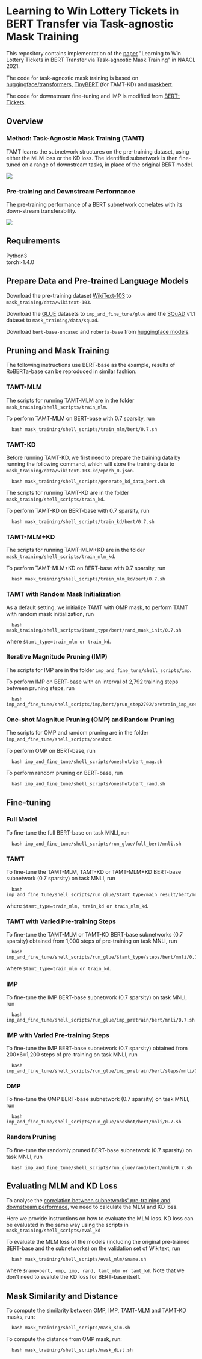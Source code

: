 # Learning to Win Lottery Tickets in BERT Transfer via Task-agnostic Mask Training

This repository contains implementation of the [paper](https://openreview.net/forum?id=BRelke4S5l9) "Learning to Win Lottery Tickets in BERT Transfer via Task-agnostic Mask Training" in NAACL 2021.

The code for task-agnostic mask training is based on [huggingface/transformers](https://github.com/huggingface/transformers), [TinyBERT](https://github.com/huawei-noah/Pretrained-Language-Model/tree/master/TinyBERT) (for TAMT-KD) and [maskbert](https://github.com/ptlmasking/maskbert).

The code for downstream fine-tuning and IMP is modified from [BERT-Tickets](https://github.com/VITA-Group/BERT-Tickets).


## Overview

### Method: Task-Agnostic Mask Training (TAMT)

TAMT learns the subnetwork structures on the pre-training dataset, using either the MLM loss or the KD loss. The identified subnetwork is then fine-tuned on a range of downstream tasks, in place of the original BERT model.

![](./figures/method.png)


### Pre-training and Downstream Performance

The pre-training performance of a BERT subnetwork correlates with its down-stream transferability.

![](./figures/loss_acc.png)



## Requirements

Python3 <br />
torch>1.4.0 <br />


## Prepare Data and Pre-trained Language Models
Download the pre-training dataset [WikiText-103](https://www.salesforce.com/products/einstein/ai-research/the-wikitext-dependency-language-modeling-dataset/) to `mask_training/data/wikitext-103`.

Download the [GLUE](https://gluebenchmark.com/) datasets to `imp_and_fine_tune/glue` and the [SQuAD](https://rajpurkar.github.io/SQuAD-explorer/) v1.1 dataset to `mask_training/data/squad`.

Download `bert-base-uncased` and `roberta-base` from [huggingface models](https://huggingface.co/models).

## Pruning and Mask Training

The following instructions use BERT-base as the example, results of RoBERTa-base can be reproduced in similar fashion.

### TAMT-MLM
The scripts for running TAMT-MLM are in the folder `mask_training/shell_scripts/train_mlm`. 

To perform TAMT-MLM on BERT-base with 0.7 sparsity, run
```
  bash mask_training/shell_scripts/train_mlm/bert/0.7.sh
```

### TAMT-KD
Before running TAMT-KD, we first need to prepare the training data by running the following command, which will store the training data to `mask_training/data/wikitext-103-kd/epoch_0.json`.
```
  bash mask_training/shell_scripts/generate_kd_data_bert.sh
```

The scripts for running TAMT-KD are in the folder `mask_training/shell_scripts/train_kd`. 

To perform TAMT-KD on BERT-base with 0.7 sparsity, run
```
  bash mask_training/shell_scripts/train_kd/bert/0.7.sh
```

### TAMT-MLM+KD
The scripts for running TAMT-MLM+KD are in the folder `mask_training/shell_scripts/train_mlm_kd`. 

To perform TAMT-MLM+KD on BERT-base with 0.7 sparsity, run
```
  bash mask_training/shell_scripts/train_mlm_kd/bert/0.7.sh
```

### TAMT with Random Mask Initialization
As a default setting, we initialize TAMT with OMP mask, to perform TAMT with random mask initialization, run
```
  bash mask_training/shell_scripts/$tamt_type/bert/rand_mask_init/0.7.sh
```
where `$tamt_type=train_mlm or train_kd`.

### Iterative Magnitude Pruning (IMP)
The scripts for IMP are in the folder `imp_and_fine_tune/shell_scripts/imp`. 

To perform IMP on BERT-base with an interval of 2,792 training steps between pruning steps, run
```
  bash imp_and_fine_tune/shell_scripts/imp/bert/prun_step2792/pretrain_imp_seed1.sh
```

### One-shot Magnitue Pruning (OMP) and Random Pruning
The scripts for OMP and random pruning are in the folder `imp_and_fine_tune/shell_scripts/oneshot`. 

To perform OMP on BERT-base, run
```
  bash imp_and_fine_tune/shell_scripts/oneshot/bert_mag.sh
```

To perform random pruning on BERT-base, run
```
  bash imp_and_fine_tune/shell_scripts/oneshot/bert_rand.sh
```


## Fine-tuning

### Full Model
To fine-tune the full BERT-base on task MNLI, run
```
  bash imp_and_fine_tune/shell_scripts/run_glue/full_bert/mnli.sh
```

### TAMT
To fine-tune the TAMT-MLM, TAMT-KD or TAMT-MLM+KD BERT-base subnetwork (0.7 sparsity) on task MNLI, run
```
  bash imp_and_fine_tune/shell_scripts/run_glue/$tamt_type/main_result/bert/mnli/0.7.sh
```
where `$tamt_type=train_mlm, train_kd or train_mlm_kd`.

### TAMT with Varied Pre-training Steps
To fine-tune the TAMT-MLM or TAMT-KD BERT-base subnetworks (0.7 sparsity) obtained from 1,000 steps of pre-training on task MNLI, run
```
  bash imp_and_fine_tune/shell_scripts/run_glue/$tamt_type/steps/bert/mnli/0.7/step1000.sh
```
where `$tamt_type=train_mlm or train_kd`.

### IMP
To fine-tune the IMP BERT-base subnetwork (0.7 sparsity) on task MNLI, run
```
  bash imp_and_fine_tune/shell_scripts/run_glue/imp_pretrain/bert/mnli/0.7.sh
```

### IMP with Varied Pre-training Steps
To fine-tune the IMP BERT-base subnetwork (0.7 sparsity) obtained from 200*6=1,200 steps of pre-training on task MNLI, run
```
  bash imp_and_fine_tune/shell_scripts/run_glue/imp_pretrain/bert/steps/mnli/0.7/seed1/step200.sh
```

### OMP
To fine-tune the OMP BERT-base subnetwork (0.7 sparsity) on task MNLI, run
```
  bash imp_and_fine_tune/shell_scripts/run_glue/oneshot/bert/mnli/0.7.sh
```

### Random Pruning
To fine-tune the randomly pruned BERT-base subnetwork (0.7 sparsity) on task MNLI, run
```
  bash imp_and_fine_tune/shell_scripts/run_glue/rand/bert/mnli/0.7.sh
```


## Evaluating MLM and KD Loss
To analyse the [correlation between subnetworks' pre-training and downstream performace](#pre-training-and-downstream-performance), we need to calculate the MLM and KD loss.

Here we provide instructions on how to evaluate the MLM loss. KD loss can be evaluated in the same way using the scripts in `mask_training/shell_scripts/eval_kd`

To evaluate the MLM loss of the models (including the original pre-trained BERT-base and the subnetworks) on the validation set of Wikitext, run
```
  bash mask_training/shell_scripts/eval_mlm/$name.sh
```
where `$name=bert, omp, imp, rand, tamt_mlm or tamt_kd`. Note that we don't need to evalute the KD loss for BERT-base itself.


## Mask Similarity and Distance
To compute the similarity between OMP, IMP, TAMT-MLM and TAMT-KD masks, run:
```
  bash mask_training/shell_scripts/mask_sim.sh
```

To compute the distance from OMP mask, run:
```
  bash mask_training/shell_scripts/mask_dist.sh
```
